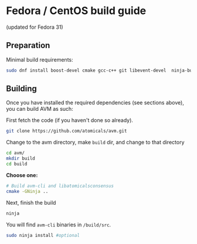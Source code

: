 # Fedora / CentOS build guide

(updated for Fedora 31)

## Preparation

Minimal build requirements:

```bash
sudo dnf install boost-devel cmake gcc-c++ git libevent-devel  ninja-build openssl-devel python3 help2man
```
 

## Building

Once you have installed the required dependencies (see sections above), you can
build AVM as such:

First fetch the code (if you haven't done so already).

```sh
git clone https://github.com/atomicals/avm.git
```

Change to the avm directory, make `build` dir, and change to that directory

```sh
cd avm/
mkdir build
cd build
```
 
**Choose one:**

 
```sh
# Build avm-cli and libatomicalsconsensus
cmake -GNinja ..
```

Next, finish the build

```sh
ninja
```

You will find  `avm-cli` 
binaries in `/build/src`.
 
```sh
sudo ninja install #optional
```